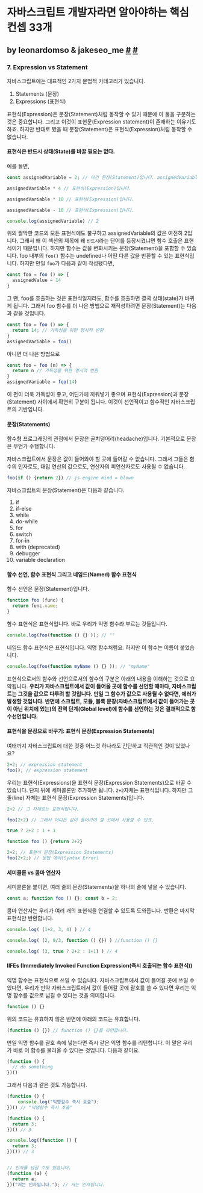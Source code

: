 # 자바스크립트 개발자라면 알아야하는 핵심 컨셉 33개 

## by leonardomso & jakeseo_me [#](https://github.com/leonardomso/33-js-concepts) [#](https://velog.io/@jakeseo_me/자바스크립트-개발자라면-알아야-할-33가지-개념-6-함수와-블록-스코프-번역-dijuhrub1x)

### 7. Expression vs Statement

자바스크립트에는 대표적인 2가지 문법적 카테고리가 있습니다.

1. Statements (문장)
2. Expressions (표현식)

표현식(Expression)은 문장(Statement)처럼 동작할 수 있기 때문에 이 둘을 구분하는 것은 중요합니다. 그리고 이것이 표현문(Expression statement)이 존재하는 이유기도 하죠. 하지만 반대로 봤을 때 문장(Statement)은 표현식(Expression)처럼 동작할 수 없습니다.



#### 표현식은 반드시 상태(State)를 바꿀 필요는 없다.

예를 들면,

```js
const assignedVariable = 2; // 이건 문장(Statement)입니다. assignedVariable은 상태입니다.

assignedVariable * 4 // 표현식(Expression)입니다.

assignedVariable * 10 // 표현식(Expression)입니다.

assignedVariable - 10 // 표현식(Expression)입니다.

console.log(assignedVariable) // 2
```

위의 짤막한 코드의 모든 표현식에도 불구하고 assignedVariable의 값은 여전히 2입니다. 그래서 왜 이 섹션의 제목에 왜 `반드시`라는 단어를 등장시켰냐면 함수 호출은 표현식이기 때문입니다. 하지만 함수는 값을 변화시키는 문장(Statement)을 포함할 수 있습니다. foo 내부의 `foo()` 함수는 undefined나 어떤 다른 값을 반환할 수 있는 표현식입니다. 하지만 만일 `foo`가 다음과 같이 작성됐다면,

```js
const foo = foo () => {
  assignedValue = 14  
}
```

그 땐, foo를 호출하는 것은 표현식일지라도, 함수를 호출하면 결국 상태(state)가 바뀌게 됩니다. 그래서 foo 함수를 더 나은 방법으로 재작성하려면 문장(Statement)는 다음과 같을 것입니다.

```js
const foo = foo () => {
  return 14; // 가독성을 위한 명시적 반환  
}
assignedVariable = foo()
```

아니면 더 나은 방법으로

```js
const foo = foo (n) => {
  return n // 가독성을 위한 명시적 반환  
}
assignedVariable = foo(14)
```

이 편이 더욱 가독성이 좋고, 어딘가에 끼워넣기 좋으며 표현식(Expression)과 문장(Statement) 사이에서 확연히 구분이 됩니다. 이것이 선언적이고 함수적인 자바스크립트의 기반입니다.



#### 문장(Statements)

함수형 프로그래밍의 관점에서 문장은 골치덩어리(headache)입니다. 기본적으로 문장은 무언가 수행합니다.

자바스크립트에서 문장은 값이 들어와야 할 곳에 들어갈 수 없습니다. 그래서 그들은 함수의 인자로도, 대입 연산의 값으로도, 연산자의 피연산자로도 사용될 수 없습니다.

```js
foo(if () {return 2}) // js engine mind = blown
```

자바스크립트의 문장(Statement)은 다음과 같습니다.

1. if
2. if-else
3. while
4. do-while
5. for
6. switch
7. for-in
8. with (deprecated)
9. debugger
10. variable declaration



#### 함수 선언, 함수 표현식 그리고 네임드(Named) 함수 표현식

함수 선언은 문장(Statement)입니다.

```js
function foo (func) {
  return func.name;  
}
```

함수 표현식은 표현식입니다. 바로 우리가 익명 함수라 부르는 것들입니다.

```js
console.log(foo(function () {} )); // ""
```

네임드 함수 표현식은 표현식입니다. 익명 함수처럼요. 하지만 이 함수는 이름이 붙었습니다.

```js
console.log(foo(function myName () {} )); // "myName"
```

표현식으로서의 함수와 선언으로서의 함수의 구분은 아래의 내용을 이해하는 것으로 요약됩니다.
**우리가 자바스크립트에서 값이 들어올 곳에 함수를 선언할 때마다, 자바스크립트는 그것을 값으로 다루려 할 것입니다. 만일 그 함수가 값으로 사용될 수 없다면, 에러가 발생할 것입니다.
반면에 스크립트, 모듈, 블록 문장(자바스크립트에서 값이 들어가는 곳이 아닌 위치에 있는)의 전역 단계(Global level)에 함수를 선언하는 것은 결과적으로 함수선언입니다.**



#### 표현식을 문장으로 바꾸기: 표현식 문장(Expression Statements)

여태까지 자바스크립트에 대한 것중 어느것 하나라도 간단하고 직관적인 것이 있었나요?

```js
2+2; // expression statement
foo(); // expression statement
```

우리는 표현식(Expressions)을 표현식 문장(Expression Statements)으로 바꿀 수 있습니다. 단지 뒤에 세미콜론만 추가하면 됩니다. `2+2`자체는 표현식입니다. 하지만 그 줄(line) 자체는 표현식 문장(Expression Statements)입니다.

```js
2+2 // 그 자체로는 표현식입니다.

foo(2+2) // 그래서 어디든 값이 들어가야 할 곳에서 사용할 수 있죠.

true ? 2+2 : 1 + 1

function foo () {return 2+2}

2+2; // 표현식 문장(Expression Statements)
foo(2+2;) // 문법 에러(Syntax Error)
```



#### 세미콜론 vs 콤마 연산자

세미콜론을 붙이면, 여러 줄의 문장(Statements)을 하나의 줄에 넣을 수 있습니다.

```js
const a; function foo () {}; const b = 2;
```

콤마 연산자는 우리가 여러 개의 표현식을 연결할 수 있도록 도와줍니다. 반환은 마지막 표현식만 반환합니다.

```js
console.log( (1+2, 3, 4) ) // 4

console.log( (2, 9/3, function () {}) ) //function () {}

console.log( (3, true ? 2+2 : 1+1) ) // 4
```



#### IIFEs (Immediately Invoked Function Expression(즉시 호출되는 함수 표현식))

익명 함수는 표현식으로 쓰일 수 있습니다. 자바스크립트에서 값이 들어갈 곳에 쓰일 수 있다면, 우리가 만약 자바스크립트에서 값이 들어갈 곳에 괄호를 쓸 수 있다면 우리는 익명 함수를 값으로 넘길 수 있다는 것을 의미합니다.

```js
function () {}
```

위의 코드는 유효하지 않은 반면에 아래의 코드는 유효합니다.

```js
(function () {}) // function () {}를 리턴합니다.
```

만일 익명 함수를 괄호 속에 넣는다면 즉시 같은 익명 함수를 리턴합니다. 이 말은 우리가 바로 이 함수를 불러올 수 있다는 것입니다. 다음과 같이요.

```js
(function () {
  // do something  
})()
```

그래서 다음과 같은 것도 가능합니다.

```js
(function () {
	console.log("익명함수 즉시 호출");
})() // "익명함수 즉시 호출"

(function () {
  return 3;
})() // 3

console.log((function () {
  return 3;
})()) // 3


// 인자를 넘길 수도 있습니다.
(function (a) {
  return a;
})("저는 인자입니다."); // 저는 인자입니다.
```




